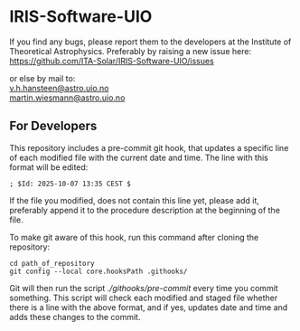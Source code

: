 # IRIS-Software-UIO

If you find any bugs, please report them to the developers at the Institute of Theoretical Astrophysics.
Preferably by raising a new issue here: https://github.com/ITA-Solar/IRIS-Software-UIO/issues

or else by mail to:  
v.h.hansteen@astro.uio.no  
martin.wiesmann@astro.uio.no  


## For Developers

This repository includes a pre-commit git hook, that updates a specific line of each modified file with the current date and time. The line with this format will be edited:
```
; $Id: 2025-10-07 13:35 CEST $
```
If the file you modified, does not contain this line yet, please add it, preferably append it to the procedure description at the beginning of the file. 

To make git aware of this hook, run this command after cloning the repository:
```
cd path_of_repository
git config --local core.hooksPath .githooks/
```
Git will then run the script _./githooks/pre-commit_ every time you commit something. This script will check each modified and staged file whether there is a line with the above format, and if yes, updates date and time and adds these changes to the commit.
